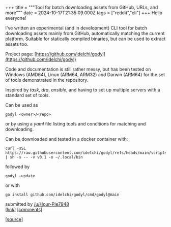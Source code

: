+++
title = """Tool for batch downloading assets from GitHub, URLs, and more"""
date = 2024-10-17T21:35:09.000Z
tags = ["reddit","cli"]
+++
Hello everyone!

I've written an experimental (and in development) CLI tool for batch downloading assets mainly from GitHub, automatically matching the current platform. Suitable for statically compiled binaries, but can be used to extract assets too.

Project page: [https://github.com/idelchi/godyl](https://github.com/idelchi/godyl)

Code and documentation is still rather messy, but has been tested on Windows (AMD64), Linux (ARM64, ARM32) and Darwin (ARM64) for the set of tools demonstrated in the repository.

Inspired by _task_, _dra_, _ansible_, and having to set up multiple servers with a standard set of tools.

Can be used as

`godyl <owner>/<repo>`

or by using a _yaml_ file listing tools and conditions for matching and downloading.

Can be downloaded and tested in a docker container with:

    curl -sSL https://raw.githubusercontent.com/idelchi/godyl/refs/heads/main/scripts/install.sh | sh -s -- -v v0.1 -o ~/.local/bin 

followed by

`godyl —update`

or with

    go install github.com/idelchi/godyl/cmd/godyl@main 

submitted by [/u/Hour-Pie7948](https://www.reddit.com/user/Hour-Pie7948)  
[\[link\]](https://www.reddit.com/r/commandline/comments/1g623ci/tool_for_batch_downloading_assets_from_github/) [\[comments\]](https://www.reddit.com/r/commandline/comments/1g623ci/tool_for_batch_downloading_assets_from_github/)

[[source]](https://www.reddit.com/r/commandline/comments/1g623ci/tool_for_batch_downloading_assets_from_github/)
